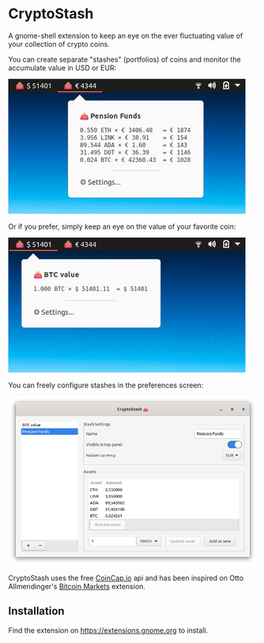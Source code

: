 # CryptoStash

A gnome-shell extension to keep an eye on the ever fluctuating value of your collection of crypto coins.

You can create separate "stashes" (portfolios) of coins and monitor the accumulate value in USD or EUR:

<img src="https://raw.githubusercontent.com/filidorwiese/gnome-shell-crypto-stash/main/screens/extension1.png">

Or if you prefer, simply keep an eye on the value of your favorite coin:

<img src="https://raw.githubusercontent.com/filidorwiese/gnome-shell-crypto-stash/main/screens/extension2.png">

You can freely configure stashes in the preferences screen:

<img src="https://raw.githubusercontent.com/filidorwiese/gnome-shell-crypto-stash/main/screens/preferences.png">

CryptoStash uses the free [CoinCap.io](https://coincap.io/) api and has been inspired on Otto Allmendinger's [Bitcoin Markets](https://github.com/OttoAllmendinger/gnome-shell-bitcoin-markets/) extension.

## Installation

Find the extension on https://extensions.gnome.org to install.
